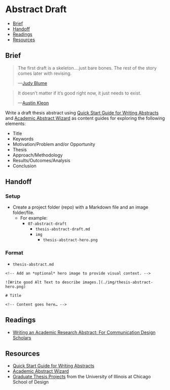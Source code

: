 # Abstract Draft

- [Brief](#brief)
- [Handoff](#handoff)
- [Readings](#readings)
- [Resources](#resources)

## Brief

> The first draft is a skeleton….just bare bones. The rest of the story comes later with revising.
>
> —[Judy Blume](http://judyblume.com)

> It doesn’t matter if it’s good right now, it just needs to exist.
>
> —[Austin Kleon](https://austinkleon.com)

Write a draft thesis abstract using [Quick Start Guide for Writing Abstracts](https://designincubation.com/publications/white-papers/quick-start-guide-for-writing-abstracts/) and [Academic Abstract Wizard](https://designincubation.com/abstract-wizard/) as content guides for exploring the following elements:

- Title
- Keywords
- Motivation/Problem and/or Opportunity
- Thesis
- Approach/Methodology
- Results/Outcomes/Analysis
- Conclusion

## Handoff

### Setup

- Create a project folder (repo) with a Markdown file and an image folder/file.
  - For example:
    - `07-abstract-draft`
      - `thesis-abstract-draft.md`
      -  `img`
          - `thesis-abstract-hero.png`

### Format

- `thesis-abstract.md`

```
<!-- Add an *optional* hero image to provide visual context. -->

![Write good Alt Text to describe images.](./img/thesis-abstract-hero.png)

# Title

<!-- Content goes here… -->

```

## Readings

- [Writing an Academic Research Abstract: For Communication Design Scholars](https://designincubation.com/publications/white-papers/writing-an-academic-research-abstract-for-communication-graphic-design-researchers-scholars/)

## Resources

- [Quick Start Guide for Writing Abstracts](https://designincubation.com/publications/white-papers/quick-start-guide-for-writing-abstracts/)
- [Academic Abstract Wizard](https://designincubation.com/abstract-wizard/)
- [Graduate Thesis Projects](https://design.uic.edu/graduate-year/2018) from the University of Illinois at Chicago School of Design
